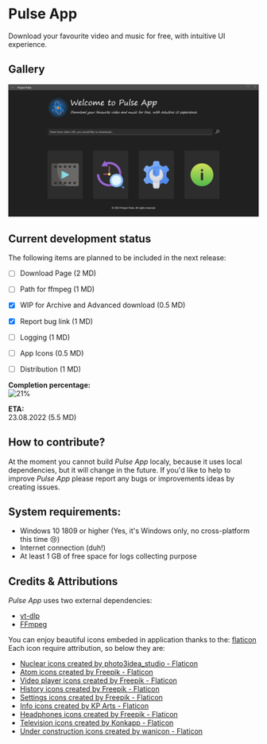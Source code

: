 # Pulse App
Download your favourite video and music for free, with intuitive UI experience.

## Gallery
![Application home page screenshot](./AppScreen.JPG)

## Current development status
The following items are planned to be included in the next release:

 - [ ] Download Page (2 MD)
 - [ ] Path for ffmpeg (1 MD)
 - [x] WIP for Archive and Advanced download  (0.5 MD)
 - [x] Report bug link (1 MD)
 - [ ] Logging (1 MD)
 - [ ] App Icons (0.5 MD)
 - [ ] Distribution (1 MD)


**Completion percentage:**  
![21%](https://progress-bar.dev/21/)

**ETA:**  
23.08.2022 (5.5 MD)

## How to contribute?
At the moment you cannot build _Pulse App_ localy, because it uses local dependencies, but it will change in the future. If you'd like to help to improve _Pulse App_ please report any bugs or improvements ideas by creating issues.

## System requirements:
 * Windows 10 1809 or higher (Yes, it's Windows only, no cross-platform this time 😢)
 * Internet connection (duh!)
 * At least 1 GB of free space for logs collecting purpose

## Credits & Attributions
_Pulse App_ uses two external dependencies:
 * <a href="https://github.com/yt-dlp/yt-dlp">yt-dlp</a>
 * <a href="https://ffmpeg.org/">FFmpeg</a>

You can enjoy beautiful icons embeded in application thanks to the:
<a href="https://www.flaticon.com">flaticon</a>  
Each icon require attribution, so below they are:

 * <a href="https://www.flaticon.com/free-icons/nuclear" title="nuclear icons">Nuclear icons created by photo3idea_studio - Flaticon</a>
 * <a href="https://www.flaticon.com/free-icons/atom" title="atom icons">Atom icons created by Freepik - Flaticon</a>
 * <a href="https://www.flaticon.com/free-icons/video-player" title="video player icons">Video player icons created by Freepik - Flaticon</a>
 * <a href="https://www.flaticon.com/free-icons/history" title="history icons">History icons created by Freepik - Flaticon</a>
 * <a href="https://www.flaticon.com/free-icons/settings" title="settings icons">Settings icons created by Freepik - Flaticon</a>
 * <a href="https://www.flaticon.com/free-icons/info" title="info icons">Info icons created by KP Arts - Flaticon</a>
 * <a href="https://www.flaticon.com/free-icons/headphones" title="headphones icons">Headphones icons created by Freepik - Flaticon</a>
 * <a href="https://www.flaticon.com/free-icons/television" title="television icons">Television icons created by Konkapp - Flaticon</a>
 * <a href="https://www.flaticon.com/free-icons/under-construction" title="under construction icons">Under construction icons created by wanicon - Flaticon</a>


